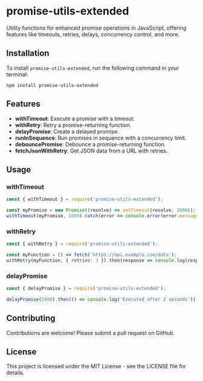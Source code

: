 # promise-utils-extended

Utility functions for enhanced promise operations in JavaScript, offering features like timeouts, retries, delays, concurrency control, and more.

## Installation

To install `promise-utils-extended`, run the following command in your terminal:

```
npm install promise-utils-extended
```

## Features

- **withTimeout**: Execute a promise with a timeout.
- **withRetry**: Retry a promise-returning function.
- **delayPromise**: Create a delayed promise.
- **runInSequence**: Run promises in sequence with a concurrency limit.
- **debouncePromise**: Debounce a promise-returning function.
- **fetchJsonWithRetry**: Get JSON data from a URL with retries.

## Usage

### withTimeout

```js
const { withTimeout } = require('promise-utils-extended');

const myPromise = new Promise((resolve) => setTimeout(resolve, 2000));
withTimeout(myPromise, 1000).catch(error => console.error(error.message));
```

### withRetry

```js
const { withRetry } = require('promise-utils-extended');

const myFunction = () => fetch('https://api.example.com/data');
withRetry(myFunction, { retries: 3 }).then(response => console.log(response));
```

### delayPromise

```js
const { delayPromise } = require('promise-utils-extended');

delayPromise(2000).then(() => console.log('Executed after 2 seconds'));
```

## Contributing

Contributions are welcome! Please submit a pull request on GitHub.

## License

This project is licensed under the MIT License - see the LICENSE file for details.
